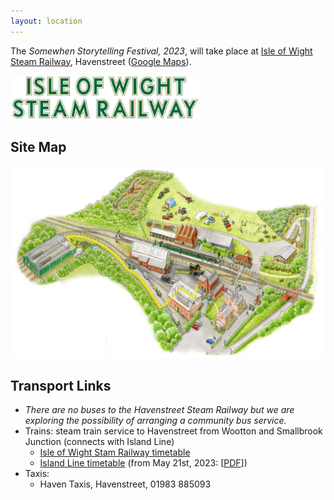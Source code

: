```yaml
---
layout: location
---
```


The *Somewhen Storytelling Festival, 2023*, will take place at [Isle of Wight Steam Railway](https://iwsteamrailway.co.uk/), Havenstreet ([Google Maps](https://goo.gl/maps/HjeXqXxHpTARqzUQ6)).

<a href="https://iwsteamrailway.co.uk/"><img height="70" src="../assets/images/iw_steam_railway_logo_smaller_compressed.jpg" /></a>

## Site Map

<img src="../assets/images/iw_steam_railway_map_compressed.jpg" />

## Transport Links

- *There are no buses to the Havenstreet Steam Railway but we are exploring the possibility of arranging a community bus service.* 
- Trains: steam train service to Havenstreet from Wootton and Smallbrook Junction (connects with Island Line)
  - [Isle of Wight Stam Railway timetable](https://iwsteamrailway.co.uk/visit/train-timetables/)
  - [Island Line timetable](https://www.southwesternrailway.com/plan-my-journey/timetables) (from May 21st, 2023: [[PDF](https://www.southwesternrailway.com/plan-my-journey/-/media/c9c27b9654ba4777a49068faed88c6dd.ashx)])
- Taxis:
    - Haven Taxis, Havenstreet, 01983 885093

